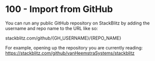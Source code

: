 # 100 - Import from GitHub

You can run any public GitHub repository on StackBlitz by adding the username and repo name to the URL like so:

stackblitz.com/github/{GH_USERNAME}/{REPO_NAME}

For example, opening up the repository you are currently reading: https://stackblitz.com/github/vanHeemstraSystems/stackblitz
